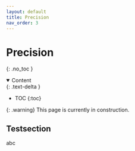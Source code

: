 ```yaml
---
layout: default
title: Precision
nav_order: 3
---
```


# Precision
{: .no_toc }

<details open markdown="block">
  <summary>
    Content
  </summary>
  {: .text-delta }

- TOC
{:toc}

</details>

{: .warning}
This page is currently in construction.

## Testsection

abc
